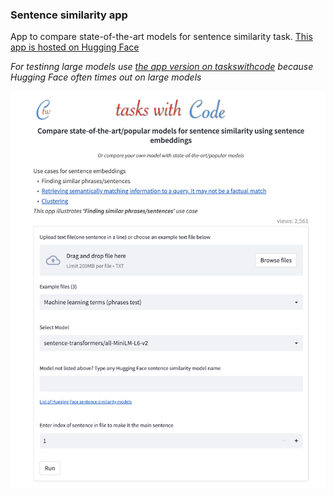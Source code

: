 ### Sentence similarity app
App to compare state-of-the-art models for sentence similarity task. [This app is hosted on Hugging Face](https://huggingface.co/spaces/taskswithcode/semantic_similarity)

_For testinng large models use [the app version on taskswithcode](http://taskswithcode.com/sentence_similarity/) because Hugging Face often times out on large models_

<img src="picture.png" width="600">
